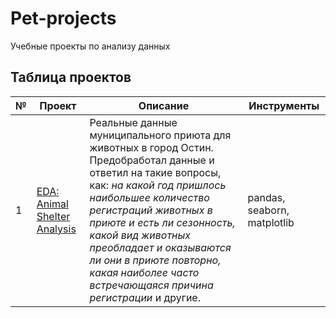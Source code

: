 # Pet-projects
Учебные проекты по анализу данных

## Таблица проектов
| № | Проект | Описание | Инструменты |
|---|--------|----------|-------------|
| 1 | [EDA: Animal Shelter Analysis](https://github.com/belyakovmy/pet-projects/blob/main/EDA%3AAnimalShelterAnalysis.ipynb) | Реальные данные муниципального приюта для животных в город Остин. Предобработал данные и ответил на такие вопросы, как: *на какой год пришлось наибольшее количество регистраций животных в приюте и есть ли сезонность, какой вид животных преобладает и оказываются ли они в приюте повторно, какая наиболее часто встречающаяся причина регистрации* и другие. | pandas, seaborn, matplotlib |

